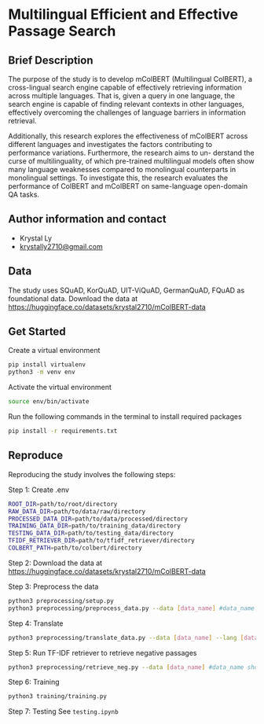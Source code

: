 # Multilingual Efficient and Effective Passage Search
## Brief Description
The purpose of the study is to develop mColBERT (Multilingual ColBERT), a cross-lingual search engine capable of effectively retrieving information across multiple languages. That is, given a query in one language, the search engine is capable of finding relevant contexts in other languages, effectively overcoming the challenges of language barriers in information retrieval.

Additionally, this research explores the effectiveness of mColBERT across different languages and investigates the factors contributing to performance variations. Furthermore, the research aims to un- derstand the curse of multilinguality, of which pre-trained multilingual models often show many language weaknesses compared to monolingual counterparts in monolingual settings. To investigate this, the research evaluates the performance of ColBERT and mColBERT on same-language open-domain QA tasks.

## Author information and contact
- Krystal Ly
- krystally2710@gmail.com

## Data
The study uses SQuAD, KorQuAD, UIT-ViQuAD, GermanQuAD, FQuAD as foundational data. Download the data at https://huggingface.co/datasets/krystal2710/mColBERT-data

## Get Started
Create a virtual environment
  ```sh
  pip install virtualenv
  python3 -m venv env
  ```

Activate the virtual environment
  ```sh
  source env/bin/activate
  ```

Run the following commands in the terminal to install required packages
  ```sh
  pip install -r requirements.txt
  ```
## Reproduce
Reproducing the study involves the following steps:

Step 1: Create .env
  ```sh
  ROOT_DIR=path/to/root/directory
  RAW_DATA_DIR=path/to/data/raw/directory
  PROCESSED_DATA_DIR=path/to/data/processed/directory
  TRAINING_DATA_DIR=path/to/training_data/directory
  TESTING_DATA_DIR=path/to/testing_data/directory
  TFIDF_RETRIEVER_DIR=path/to/tfidf_retriever/directory
  COLBERT_PATH=path/to/colbert/directory
  ```

Step 2: Download the data at https://huggingface.co/datasets/krystal2710/mColBERT-data

Step 3: Preprocess the data
  ```sh
  python3 preprocessing/setup.py
  python3 preprocessing/preprocess_data.py --data [data_name] #data_name should be squad, korquad, fquad, etc. Run for each separately
  ```

Step 4: Translate 
  ```sh
  python3 preprocessing/translate_data.py --data [data_name] --lang [data_lang] #data_lang should en, ko, vi, fr, de. Run for each separately
  ```

Step 5: Run TF-IDF retriever to retrieve negative passages
  ```sh
  python3 preprocessing/retrieve_neg.py --data [data_name] #data_name should be squad, korquad, fquad, etc. Run for each separately
  ```

Step 6: Training
  ```sh
  python3 training/training.py
  ```

Step 7: Testing
  See `testing.ipynb`